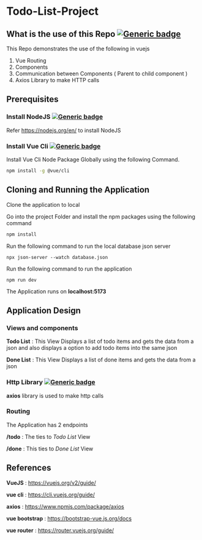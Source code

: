 # Todo-List-Project

## What is the use of this Repo [![Generic badge](https://img.shields.io/badge/What-VueJS-blue.svg)](https://vuejs.org/v2/guide/)

This Repo demonstrates the use of the following in vuejs
1. Vue Routing
2. Components
3. Communication between Components ( Parent to child component )
4. Axios Library to make HTTP calls

## Prerequisites

### Install NodeJS [![Generic badge](https://img.shields.io/badge/Prerequisite-NodeJS-blue.svg)](https://nodejs.org/en/)

Refer https://nodejs.org/en/ to install NodeJS

### Install Vue Cli [![Generic badge](https://img.shields.io/badge/Prerequisite-VueCli-blue.svg)](https://cli.vuejs.org/guide/)

Install Vue Cli Node Package Globally using the following Command.

```bash
npm install -g @vue/cli
```
## Cloning and Running the Application

Clone the application to local

Go into the project Folder and install the npm packages using the following command
```bash
npm install
```

Run the following command to run the local database json server
```
npx json-server --watch database.json
```

Run the following command to run the application
```
npm run dev
```

The Application runs on **localhost:5173**

## Application Design

### Views and components

**Todo List** : This View Displays a list of todo items and gets the data from a json and also displays a option to add todo items into the same json

**Done List** : This View Displays a list of done items and gets the data from a json

### Http Library [![Generic badge](https://img.shields.io/badge/http-axios-blue.svg)](https://www.npmjs.com/package/axios)

**axios** library is used to make http calls

### Routing

The Application has 2 endpoints

**/todo** : The ties to *Todo List* View

**/done** : This ties to *Done List* View

## References

**VueJS** : https://vuejs.org/v2/guide/

**vue cli** : https://cli.vuejs.org/guide/

**axios** : https://www.npmjs.com/package/axios

**vue bootstrap** : https://bootstrap-vue.js.org/docs

**vue router** : https://router.vuejs.org/guide/